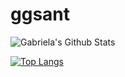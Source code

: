 # ggsant
 
![Gabriela's Github Stats](https://github-readme-stats.vercel.app/api?username=ggsant&show_icons=true&theme=dracula)

[![Top Langs](https://github-readme-stats.vercel.app/api/top-langs/?username=ggsant&layout=compact)](https://github.com/ggsant/github-readme-stats)

